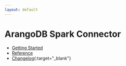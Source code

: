```yaml
---
layout: default
---
```


# ArangoDB Spark Connector

- [Getting Started](sparkconnector-gettingstarted.html)
- [Reference](sparkconnector-reference.html)
- [Changelog](https://github.com/arangodb/arangodb-spark-connector/blob/master/ChangeLog.md#readme){:target="_blank"}
